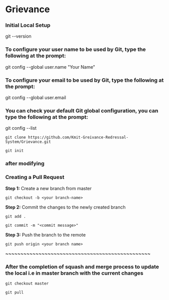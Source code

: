 # Grievance



### **Initial Local Setup**

git --version

### To configure your user name to be used by Git, type the following at the prompt:
git config --global user.name "Your Name"

### To configure your email to be used by Git, type the following at the prompt:
git config --global user.email <your email address>

### You can check your default Git global configuration, you can type the following at the prompt:
git config --list

`git clone https://github.com/Kmit-Greivance-Redressal-System/Grievance.git`

`git init`

### after modifying

### **Creating a Pull Request**

**Step 1:** Create a new branch from master

`git checkout -b <your branch-name>`

**Step 2:** Commit the changes to the newly created branch

`git add .`

`git commit -m "<commit message>"`

**Step 3:** Push the branch to the remote

`git push origin <your branch name>`

**~~~~~~~~~~~~~~~~~~~~~~~~~~~~~~~~~~~~~~~~~~~~~~~~**

### After the completion of squash and merge process to update the local i.e in master branch with the current changes

`git checkout master`

`git pull`
